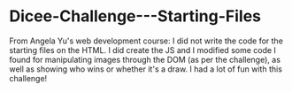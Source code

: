 # Dicee-Challenge---Starting-Files

From Angela Yu's web development course: I did not write the code for the starting files on the HTML. I did create the JS and I modified some code I found for manipulating images through the DOM (as per the challenge), as well as showing who wins or whether it's a draw. I had a lot of fun with this challenge!
